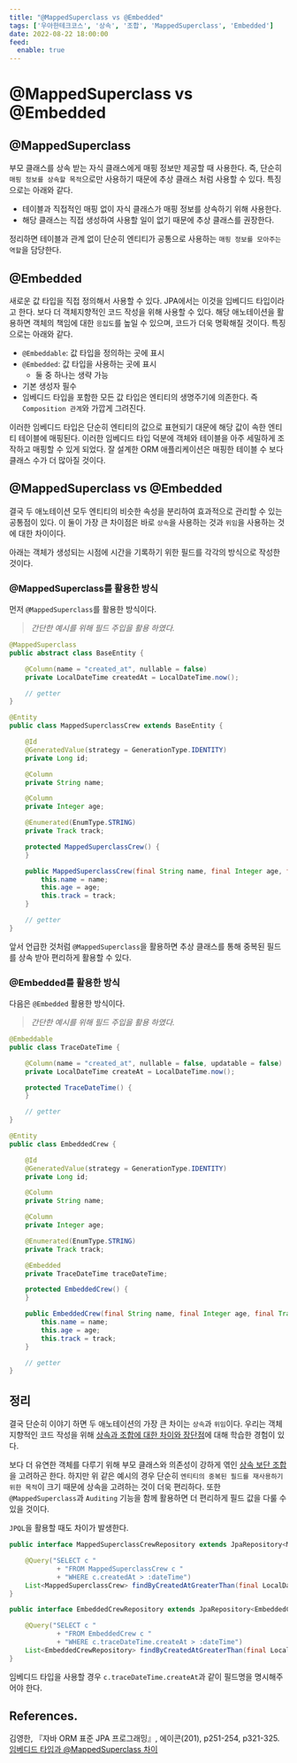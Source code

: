 ```yaml
---
title: "@MappedSuperclass vs @Embedded"
tags: ['우아한테크코스', '상속', '조합', 'MappedSuperclass', 'Embedded']
date: 2022-08-22 18:00:00
feed:
  enable: true
---
```


# @MappedSuperclass vs @Embedded

<CenterImage image-src=https://user-images.githubusercontent.com/59357153/152970395-a31c8134-fc89-449f-b4dc-441e03df929c.png />

## @MappedSuperclass

부모 클래스를 상속 받는 자식 클래스에게 매핑 정보만 제공할 때 사용한다. 즉, 단순히 `매핑 정보를 상속할 목적`으로만 사용하기 때문에 추상 클래스 처럼 사용할 수 있다. 특징으로는 아래와 같다.

 * 테이블과 직접적인 매핑 없이 자식 클래스가 매핑 정보를 상속하기 위해 사용한다.
 * 해당 클래스는 직접 생성하여 사용할 일이 없기 때문에 추상 클래스를 권장한다.

정리하면 테이블과 관계 없이 단순히 엔티티가 공통으로 사용하는 `매핑 정보를 모아주는 역할`을 담당한다. 

## @Embedded

새로운 값 타입을 직접 정의해서 사용할 수 있다. JPA에서는 이것을 임베디드 타입이라고 한다. 보다 더 객체지향적인 코드 작성을 위해 사용할 수 있다. 해당 애노테이션을 활용하면 객체의 책임에 대한 `응집도`를 높일 수 있으며, 코드가 더욱 명확해질 것이다. 특징으로는 아래와 같다.

 * `@Embeddable`: 값 타입을 정의하는 곳에 표시
 * `@Embedded`: 값 타입을 사용하는 곳에 표시
    * 둘 중 하나는 생략 가능
 * 기본 생성자 필수
 * 임베디드 타입을 포함한 모든 값 타입은 엔티티의 생명주기에 의존한다. 즉 `Composition 관계`와 가깝게 그려진다.

이러한 임베디드 타입은 단순히 엔티티의 값으로 표현되기 대문에 해당 값이 속한 엔티티 테이블에 매핑된다. 이러한 임베디드 타입 덕분에 객체와 테이블을 아주 세밀하게 조작하고 매핑할 수 있게 되었다. 잘 설계한 ORM 애플리케이션은 매핑한 테이블 수 보다 클래스 수가 더 많아질 것이다.

## @MappedSuperclass vs @Embedded

결국 두 애노테이션 모두 엔티티의 비슷한 속성을 분리하여 효과적으로 관리할 수 있는 공통점이 있다. 이 둘이 가장 큰 차이점은 바로 `상속`을 사용하는 것과 `위임`을 사용하는 것에 대한 차이이다.

아래는 객체가 생성되는 시점에 시간을 기록하기 위한 필드를 각각의 방식으로 작성한 것이다.

### @MappedSuperclass를 활용한 방식

먼저 `@MappedSuperclass`를 활용한 방식이다.

> _간단한 예시를 위해 필드 주입을 활용 하였다._

```java
@MappedSuperclass
public abstract class BaseEntity {

    @Column(name = "created_at", nullable = false)
    private LocalDateTime createdAt = LocalDateTime.now();

    // getter
}
```

```java
@Entity
public class MappedSuperclassCrew extends BaseEntity {

    @Id
    @GeneratedValue(strategy = GenerationType.IDENTITY)
    private Long id;

    @Column
    private String name;

    @Column
    private Integer age;

    @Enumerated(EnumType.STRING)
    private Track track;

    protected MappedSuperclassCrew() {
    }

    public MappedSuperclassCrew(final String name, final Integer age, final Track track) {
        this.name = name;
        this.age = age;
        this.track = track;
    }

    // getter
}
```

앞서 언급한 것처럼 `@MappedSuperclass`을 활용하면 추상 클래스를 통해 중복된 필드를 상속 받아 편리하게 활용할 수 있다.

### @Embedded를 활용한 방식

다음은 `@Embedded` 활용한 방식이다.

> _간단한 예시를 위해 필드 주입을 활용 하였다._

```java
@Embeddable
public class TraceDateTime {

    @Column(name = "created_at", nullable = false, updatable = false)
    private LocalDateTime createAt = LocalDateTime.now();

    protected TraceDateTime() {
    }

    // getter
}
```

```java
@Entity
public class EmbeddedCrew {

    @Id
    @GeneratedValue(strategy = GenerationType.IDENTITY)
    private Long id;

    @Column
    private String name;

    @Column
    private Integer age;

    @Enumerated(EnumType.STRING)
    private Track track;

    @Embedded
    private TraceDateTime traceDateTime;

    protected EmbeddedCrew() {
    }

    public EmbeddedCrew(final String name, final Integer age, final Track track) {
        this.name = name;
        this.age = age;
        this.track = track;
    }

    // getter
}
```

## 정리

결국 단순히 이야기 하면 두 애노테이션의 가장 큰 차이는 `상속`과 `위임`이다. 우리는 객체지향적인 코드 작성을 위해 [상속과 조합에 대한 차이와 장단점](https://hyeonic.github.io/study/object-oriented-design-pattern/chapter04.html)에 대해 학습한 경험이 있다.

보다 더 유연한 객체를 다루기 위해 부모 클래스와 의존성이 강하게 엮인 [상속 보단 조합](https://github.com/woowacourse-study/2022-effective-java/blob/main/04%EC%9E%A5/%EC%95%84%EC%9D%B4%ED%85%9C_18/%EC%95%84%EC%9D%B4%ED%85%9C18-%EC%83%81%EC%86%8D%EB%B3%B4%EB%8B%A4%EB%8A%94_%EC%BB%B4%ED%8F%AC%EC%A7%80%EC%85%98%EC%9D%84_%EC%82%AC%EC%9A%A9%ED%95%98%EB%9D%BC.md)을 고려하곤 한다. 하지만 위 같은 예시의 경우 단순히 `엔티티의 중복된 필드를 재사용하기 위한 목적`이 크기 때문에 상속을 고려하는 것이 더욱 편리하다. 또한 `@MappedSuperclass`과 `Auditing` 기능을 함께 활용하면 더 편리하게 필드 값을 다룰 수 있을 것이다.

`JPQL`을 활용할 때도 차이가 발생한다.

```java
public interface MappedSuperclassCrewRepository extends JpaRepository<MappedSuperclassCrew, Long> {

    @Query("SELECT c " 
            + "FROM MappedSuperclassCrew c " 
            + "WHERE c.createdAt > :dateTime")
    List<MappedSuperclassCrew> findByCreatedAtGreaterThan(final LocalDateTime dateTime);
}
```

```java
public interface EmbeddedCrewRepository extends JpaRepository<EmbeddedCrew, Long> {

    @Query("SELECT c "
            + "FROM EmbeddedCrew c "
            + "WHERE c.traceDateTime.createAt > :dateTime")
    List<EmbeddedCrewRepository> findByCreatedAtGreaterThan(final LocalDateTime dateTime);
}
```

임베디드 타입을 사용할 경우 `c.traceDateTime.createAt`과 같이 필드명을 명시해주어야 한다.

## References.

김영한, 『자바 ORM 표준 JPA 프로그래밍』, 에이콘(201), p251-254, p321-325. <br>
[임베디드 타입과 @MappedSuperclass 차이](https://www.inflearn.com/questions/18578)

<TagLinks />
